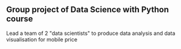 Group project of Data Science with Python course
-----
Lead a team of 2 "data scientists" to produce data analysis and data visualisation for mobile price
